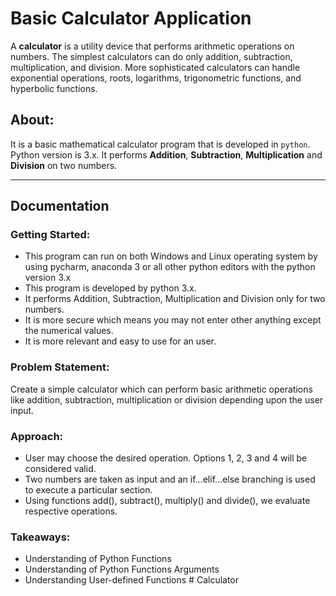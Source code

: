 # Basic Calculator Application

A **calculator** is a utility device that performs arithmetic operations on numbers. The simplest calculators can do only addition, subtraction, multiplication, and division. More sophisticated calculators can handle exponential operations, roots, logarithms, trigonometric functions, and hyperbolic functions. 

## About:

It is a basic mathematical calculator program that is developed in ```python```. Python version is 3.x. It performs **Addition**, **Subtraction**, **Multiplication** and **Division** on two numbers.

---

## Documentation

### Getting Started:

- This program can run on both Windows and Linux operating system by using pycharm, anaconda 3 or all other python editors with the python version 3.x
- This program is developed by python 3.x.
- It performs Addition, Subtraction, Multiplication and Division only for two numbers.
- It is more secure which means you may not enter other anything except the numerical values.
- It is more relevant and easy to use for an user.

### Problem Statement: 

Create a simple calculator which can perform basic arithmetic operations like addition, subtraction, multiplication or division depending upon the user input.

### Approach:

- User may choose the desired operation. Options 1, 2, 3 and 4 will be considered valid.
- Two numbers are taken as input and an if…elif…else branching is used to execute a particular section.
- Using functions add(), subtract(), multiply() and divide(), we evaluate respective operations.

### Takeaways:

- Understanding of Python Functions
- Understanding of Python Functions Arguments
- Understanding User-defined Functions
#   C a l c u l a t o r  
 